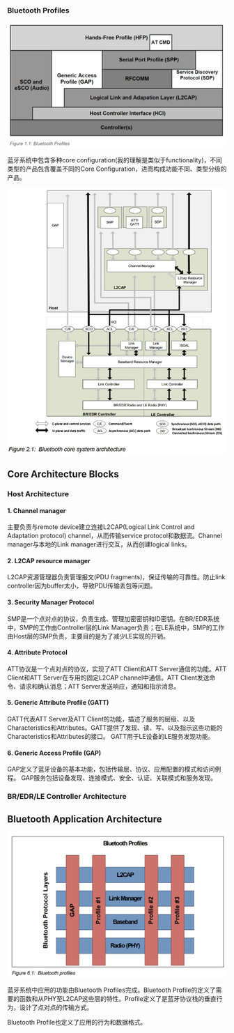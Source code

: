 ### Bluetooth Profiles

![Bluetooth profile](./images/01_bluetooth_profiles.png)

蓝牙系统中包含多种core configuration(我的理解是类似于functionality)，不同类型的产品包含覆盖不同的Core Configuration，进而构成功能不同、类型分级的产品。

![Bluetooth core system architecture](./images/02_bluetooth_core_system_arch.png)


## Core Architecture Blocks

### Host Architecture

#### 1. Channel manager

主要负责与remote device建立连接L2CAP(Logical Link Control and Adaptation protocol) channel，从而传输service protocol和数据流。Channel manager与本地的Link manager进行交互，从而创建logical links。

#### 2. L2CAP resource manager

L2CAP资源管理器负责管理报文(PDU fragments)，保证传输的可靠性。防止link controller因为buffer太小，导致PDU传输丢包等问题。

#### 3. Security Manager Protocol

SMP是一个点对点的协议，负责生成、管理加密密钥和ID密钥。在BR/EDR系统中，SMP的工作由Controller层的Link Manager负责；在LE系统中，SMP的工作由Host层的SMP负责，主要目的是为了减少LE实现的开销。

#### 4. Attribute Protocol

ATT协议是一个点对点的协议，实现了ATT Client和ATT Server通信的功能。ATT Client和ATT Server在专用的固定L2CAP channel中通信。ATT Client发送命令、请求和确认消息；ATT Server发送响应，通知和指示消息。

#### 5. Generic Attribute Profile (GATT)

GATT代表ATT Server及ATT Client的功能，描述了服务的层级、以及Characteristics和Attributes。GATT提供了发现、读、写、以及指示这些功能的Characteristics和Attributes的接口。
GATT用于LE设备的LE服务发现功能。

#### 6. Generic Access Profile (GAP)

GAP定义了蓝牙设备的基本功能，包括传输层、协议、应用配置的模式和访问例程。
GAP服务包括设备发现、连接模式、安全、认证、关联模式和服务发现。

### BR/EDR/LE Controller Architecture


## Bluetooth Application Architecture

![Bluetooth Application Arch](./images/03_bluetooth_application_arch.png)

蓝牙系统中应用的功能由Bluetooth Profiles完成。Bluetooth Profile的定义了需要的函数和从PHY至L2CAP这些层的特性。Profile定义了是蓝牙协议栈的垂直行为，设计了点对点的传输方式。

Bluetooth Profile也定义了应用的行为和数据格式。
